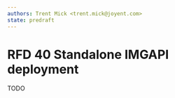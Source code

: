```yaml
---
authors: Trent Mick <trent.mick@joyent.com>
state: predraft
---
```


# RFD 40 Standalone IMGAPI deployment

TODO